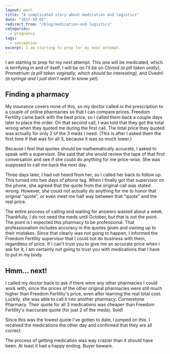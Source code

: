 ```yaml
---
layout: post
title: "A complicated story about medication and logistics"
date: "2017-10-01"
redirect_from: "/blog/medication-and-logistics"
categories:
  - pregnancy
tags:
  - conception
excerpt: I am starting to prep for my next attempt.
---
```


I am starting to prep for my next attempt. This one will be medicated, which is terrifying in and of itself. I will be on I'll be on Clomid _(a pill taken orally)_, Prometrium _(a pill taken vaginally, which should be interesting)_, and Ovedril _(a syringe and I just don't want to know yet)_.

## Finding a pharmacy

My insurance covers none of this, so my doctor called in the prescription to a couple of online pharmacies so that I can compare prices. Freedom Fertility came back with the best price, so I called them back a couple days later to place the order. On that second call, I was told that they got the total wrong when they quoted me during the first call. The total price they quoted was actually for only 2 of the 3 meds I need. (This is after I asked them the first time if that was for all 3, because it was so much lower.)

Because I feel that quotes should be mathematically accurate, I asked to speak with a supervisor. She said that she would review the tape of that first conversation and see if she could do anything for me price-wise. She was supposed to call me back the next day.

Three days later, I had not heard from her, so I called her back to follow up. This turned into two days of phone tag. When I finally got that supervisor on the phone, she agreed that the quote from the original call was stated wrong. However, she could not actually do anything for me to honor that original "quote", or even meet me half way between that "quote" and the real price.

The entire process of calling and waiting for answers wasted about a week. Thankfully, I do not need the meds until October, but that is not the point. The point is I expected this pharmacy to be professional. That professionalism includes accuracy in the quotes given and owning up to their mistakes. Since that clearly was not going to happen, I informed the Freedom Fertility supervisor that I could not do business with them, regardless of price. If I can't trust you to give me an accurate price when I ask for it, I am certainly not going to trust you with medications that I have to put in my body.

## Hmm... next!

I called my doctor back to ask if there were any other pharmacies I could work with, since the prices of the other original pharmacies were still much higher than Freedom Fertility's price, even after learning the real total cost. Luckily, she was able to call it into another pharmacy: Cornerstone Pharmacy. Their quote for all 3 medications was cheaper than Freedom Fertility's inaccurate quote (for just 2 of the meds). Sold!

Since this was the lowest quote I've gotten to date, I jumped on this. I received the medications the other day and confirmed that they are all correct.

The process of getting medication was way crazier than it should have been. At least it had a happy ending. Buyer beware.
